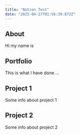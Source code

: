```yaml
---
title: "Notion Test"
date: "2025-04-27T01:56:39.872Z"
---
```



## About

Hi my name is


## Portfolio

This is what I have done …


## Project 1

Some info about project 1


## Project 2

Some info about project 2


